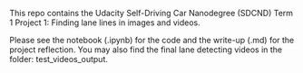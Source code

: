 
This repo contains the Udacity Self-Driving Car Nanodegree (SDCND) Term 1 Project 1: Finding lane lines in images and videos.

Please see the notebook (.ipynb) for the code and the write-up (.md) for the project reflection. You may also find the final lane detecting videos in the folder: test_videos_output.

